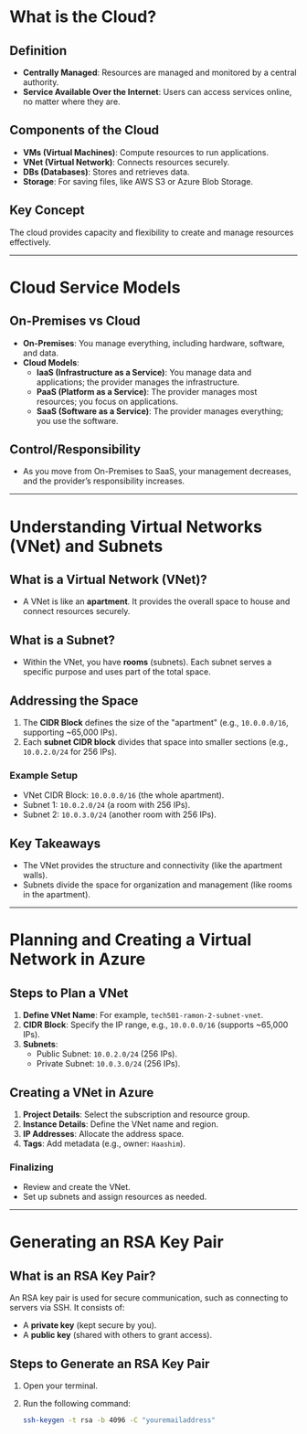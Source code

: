 # What is the Cloud?

## Definition
- **Centrally Managed**: Resources are managed and monitored by a central authority.
- **Service Available Over the Internet**: Users can access services online, no matter where they are.

## Components of the Cloud
- **VMs (Virtual Machines)**: Compute resources to run applications.
- **VNet (Virtual Network)**: Connects resources securely.
- **DBs (Databases)**: Stores and retrieves data.
- **Storage**: For saving files, like AWS S3 or Azure Blob Storage.

## Key Concept
The cloud provides capacity and flexibility to create and manage resources effectively.

---

# Cloud Service Models

## On-Premises vs Cloud
- **On-Premises**: You manage everything, including hardware, software, and data.
- **Cloud Models**:
  - **IaaS (Infrastructure as a Service)**: You manage data and applications; the provider manages the infrastructure.
  - **PaaS (Platform as a Service)**: The provider manages most resources; you focus on applications.
  - **SaaS (Software as a Service)**: The provider manages everything; you use the software.

## Control/Responsibility
- As you move from On-Premises to SaaS, your management decreases, and the provider’s responsibility increases.

---

# Understanding Virtual Networks (VNet) and Subnets

## What is a Virtual Network (VNet)?
- A VNet is like an **apartment**. It provides the overall space to house and connect resources securely.

## What is a Subnet?
- Within the VNet, you have **rooms** (subnets). Each subnet serves a specific purpose and uses part of the total space.

## Addressing the Space
1. The **CIDR Block** defines the size of the "apartment" (e.g., `10.0.0.0/16`, supporting ~65,000 IPs).
2. Each **subnet CIDR block** divides that space into smaller sections (e.g., `10.0.2.0/24` for 256 IPs).

### Example Setup
- VNet CIDR Block: `10.0.0.0/16` (the whole apartment).
- Subnet 1: `10.0.2.0/24` (a room with 256 IPs).
- Subnet 2: `10.0.3.0/24` (another room with 256 IPs).

## Key Takeaways
- The VNet provides the structure and connectivity (like the apartment walls).
- Subnets divide the space for organization and management (like rooms in the apartment).

---

# Planning and Creating a Virtual Network in Azure

## Steps to Plan a VNet
1. **Define VNet Name**: For example, `tech501-ramon-2-subnet-vnet`.
2. **CIDR Block**: Specify the IP range, e.g., `10.0.0.0/16` (supports ~65,000 IPs).
3. **Subnets**:
   - Public Subnet: `10.0.2.0/24` (256 IPs).
   - Private Subnet: `10.0.3.0/24` (256 IPs).

## Creating a VNet in Azure
1. **Project Details**: Select the subscription and resource group.
2. **Instance Details**: Define the VNet name and region.
3. **IP Addresses**: Allocate the address space.
4. **Tags**: Add metadata (e.g., owner: `Haashim`).

### Finalizing
- Review and create the VNet.
- Set up subnets and assign resources as needed.

---

# Generating an RSA Key Pair

## What is an RSA Key Pair?
An RSA key pair is used for secure communication, such as connecting to servers via SSH. It consists of:
- A **private key** (kept secure by you).
- A **public key** (shared with others to grant access).

## Steps to Generate an RSA Key Pair
1. Open your terminal.
2. Run the following command:

   ```bash
   ssh-keygen -t rsa -b 4096 -C "youremailaddress"
   ```
